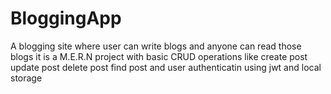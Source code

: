# BloggingApp
A blogging site where user can write blogs and anyone can read those blogs 
it is a M.E.R.N project with basic CRUD operations like create post update post delete post find post and user authenticatin 
using jwt and local storage 
